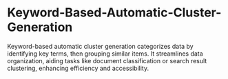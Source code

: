 # Keyword-Based-Automatic-Cluster-Generation
Keyword-based automatic cluster generation categorizes data by identifying key terms, then grouping similar items. It streamlines data organization, aiding tasks like document classification or search result clustering, enhancing efficiency and accessibility.

